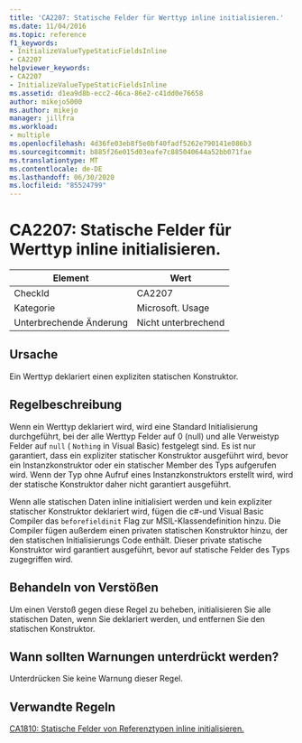 ```yaml
---
title: 'CA2207: Statische Felder für Werttyp inline initialisieren.'
ms.date: 11/04/2016
ms.topic: reference
f1_keywords:
- InitializeValueTypeStaticFieldsInline
- CA2207
helpviewer_keywords:
- CA2207
- InitializeValueTypeStaticFieldsInline
ms.assetid: d1ea9d8b-ecc2-46ca-86e2-c41dd0e76658
author: mikejo5000
ms.author: mikejo
manager: jillfra
ms.workload:
- multiple
ms.openlocfilehash: 4d36fe03eb8f5e0bf40fadf5262e790141e086b3
ms.sourcegitcommit: b885f26e015d03eafe7c885040644a52bb071fae
ms.translationtype: MT
ms.contentlocale: de-DE
ms.lasthandoff: 06/30/2020
ms.locfileid: "85524799"
---
```

# <a name="ca2207-initialize-value-type-static-fields-inline"></a>CA2207: Statische Felder für Werttyp inline initialisieren.

|Element|Wert|
|-|-|
|CheckId|CA2207|
|Kategorie|Microsoft. Usage|
|Unterbrechende Änderung|Nicht unterbrechend|

## <a name="cause"></a>Ursache
Ein Werttyp deklariert einen expliziten statischen Konstruktor.

## <a name="rule-description"></a>Regelbeschreibung
Wenn ein Werttyp deklariert wird, wird eine Standard Initialisierung durchgeführt, bei der alle Werttyp Felder auf 0 (null) und alle Verweistyp Felder auf `null` ( `Nothing` in Visual Basic) festgelegt sind. Es ist nur garantiert, dass ein expliziter statischer Konstruktor ausgeführt wird, bevor ein Instanzkonstruktor oder ein statischer Member des Typs aufgerufen wird. Wenn der Typ ohne Aufruf eines Instanzkonstruktors erstellt wird, wird der statische Konstruktor daher nicht garantiert ausgeführt.

Wenn alle statischen Daten inline initialisiert werden und kein expliziter statischer Konstruktor deklariert wird, fügen die c#-und Visual Basic Compiler das `beforefieldinit` Flag zur MSIL-Klassendefinition hinzu. Die Compiler fügen außerdem einen privaten statischen Konstruktor hinzu, der den statischen Initialisierungs Code enthält. Dieser private statische Konstruktor wird garantiert ausgeführt, bevor auf statische Felder des Typs zugegriffen wird.

## <a name="how-to-fix-violations"></a>Behandeln von Verstößen
Um einen Verstoß gegen diese Regel zu beheben, initialisieren Sie alle statischen Daten, wenn Sie deklariert werden, und entfernen Sie den statischen Konstruktor.

## <a name="when-to-suppress-warnings"></a>Wann sollten Warnungen unterdrückt werden?
Unterdrücken Sie keine Warnung dieser Regel.

## <a name="related-rules"></a>Verwandte Regeln
[CA1810: Statische Felder von Referenztypen inline initialisieren.](../code-quality/ca1810.md)
